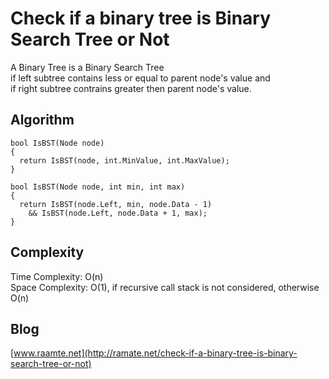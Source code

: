 # Check if a binary tree is Binary Search Tree or Not
A Binary Tree is a Binary Search Tree <br/>
  if left subtree contains less or equal to parent node's value and <br/>
  if right subtree contrains greater then parent node's value.
## Algorithm
```CSharp
bool IsBST(Node node)
{
  return IsBST(node, int.MinValue, int.MaxValue);
}

bool IsBST(Node node, int min, int max)
{
  return IsBST(node.Left, min, node.Data - 1) 
    && IsBST(node.Left, node.Data + 1, max);
}
```
## Complexity
Time Complexity: O(n)<br/>
Space Complexity: O(1), if recursive call stack is not considered, otherwise O(n)

## Blog
[www.raamte.net](http://ramate.net/check-if-a-binary-tree-is-binary-search-tree-or-not)
